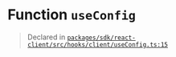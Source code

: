 # Function `useConfig`
> Declared in [`packages/sdk/react-client/src/hooks/client/useConfig.ts:15`](https://github.com/dxos/protocols/blob/main/packages/sdk/react-client/src/hooks/client/useConfig.ts#L15)